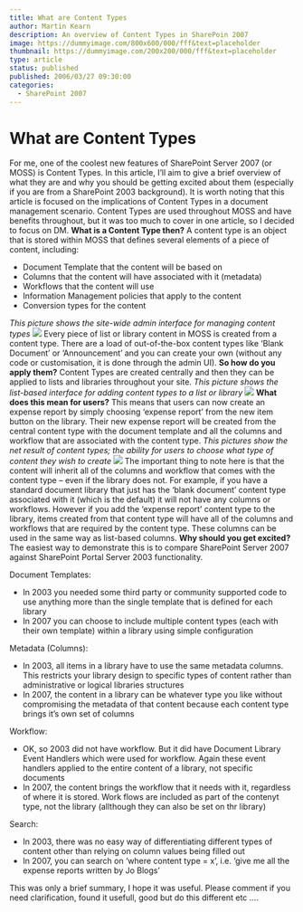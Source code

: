 ```yaml
---
title: What are Content Types
author: Martin Kearn
description: An overview of Content Types in SharePoin 2007
image: https://dummyimage.com/800x600/000/fff&text=placeholder
thumbnail: https://dummyimage.com/200x200/000/fff&text=placeholder
type: article
status: published
published: 2006/03/27 09:30:00
categories: 
  - SharePoint 2007
---
```


# What are Content Types

<span lang="EN-GB" style="font-size: 12pt; line-height: 115%; font-family: Calibri; mso-fareast-font-family: 'Times New Roman'; mso-bidi-font-family: 'Times New Roman'; mso-ansi-language: EN-GB; mso-ascii-theme-font: minor-latin; mso-fareast-theme-font: minor-fareast; mso-hansi-theme-font: minor-latin; mso-bidi-theme-font: minor-bidi; mso-fareast-language: EN-US; mso-bidi-language: AR-SA;"><span style="font-family: Tahoma; font-size: small;"></span></span>For me, one of the coolest new features of SharePoint Server 2007 (or MOSS) is Content Types. In this article, I’ll aim to give a brief overview of what they are and why you should be getting excited about them (especially if you are from a SharePoint 2003 background).  <span lang="EN-GB" style="font-size: 12pt; line-height: 115%; font-family: Calibri; mso-fareast-font-family: 'Times New Roman'; mso-bidi-font-family: 'Times New Roman'; mso-ansi-language: EN-GB; mso-ascii-theme-font: minor-latin; mso-fareast-theme-font: minor-fareast; mso-hansi-theme-font: minor-latin; mso-bidi-theme-font: minor-bidi; mso-fareast-language: EN-US; mso-bidi-language: AR-SA;"><span style="font-family: Tahoma; font-size: small;"></span></span>It is worth noting that this article is focused on the implications of Content Types in a document management scenario. Content Types are used throughout MOSS and have benefits throughout, but it was too much to cover in one article, so I decided to focus on DM.<span lang="EN-GB" style="font-size: 12pt; line-height: 115%; font-family: Calibri; mso-fareast-font-family: 'Times New Roman'; mso-bidi-font-family: 'Times New Roman'; mso-ansi-language: EN-GB; mso-ascii-theme-font: minor-latin; mso-fareast-theme-font: minor-fareast; mso-hansi-theme-font: minor-latin; mso-bidi-theme-font: minor-bidi; mso-fareast-language: EN-US; mso-bidi-language: AR-SA;"><span style="font-family: Tahoma; font-size: small;"></span></span> **What is a Content Type then?** A content type is an object that is stored within MOSS that defines several elements of a piece of content, including:

*   Document Template that the content will be based on
*   Columns that the content will have associated with it (metadata)
*   Workflows that the content will use
*   Information Management policies that apply to the content
*   Conversion types for the content

_This picture shows the site-wide admin interface for managing content types_ ![](http://static.flickr.com/87/262232384_3d55832e64_o.png) Every piece of list or library content in MOSS is created from a content type. There are a load of out-of-the-box content types like ‘Blank Document’ or ‘Announcement’ and you can create your own (without any code or customisation, it is done through the admin UI). **So how do you apply them?** Content Types are created centrally and then they can be applied to lists and libraries throughout your site. <as type="" content="" an="" administrator="" may="" decide="" that="" document="" should="" have="" you="" can="" simply="" add="" it="" to="" and="" expenses="" report="" then="" becomes="" available="" in="" the="" new="" item="" menu="" on="" your="" library="" p=""></as> _This picture shows the list-based interface for adding content types to a list or library_ ![](http://static.flickr.com/102/262232375_0d6d5c6689_o.png) **What does this mean for users?** This means that users can now create an expense report by simply choosing ‘expense report’ from the new item button on the library. Their new expense report will be created from the central content type with the document template and all the columns and workflow that are associated with the content type. _This pictures show the net result of content types; the ability for users to choose what type of content they wish to create_ ![](http://static.flickr.com/109/262232379_c16fed9cd8_o.png) The important thing to note here is that the content will inherit all of the columns and workflow that comes with the content type – even if the library does not. For example, if you have a standard document library that just has the ‘blank document’ content type associated with it (which is the default) it will not have any columns or workflows. However if you add the ‘expense report’ content type to the library, items created from that content type will have all of the columns and workflows that are required by the content type. These columns can be used in the same way as list-based columns. **Why should you get excited?** The easiest way to demonstrate this is to compare SharePoint Server 2007 against SharePoint Portal Server 2003 functionality. 

Document Templates:

*   In 2003 you needed some third party or community supported code to use anything more than the single template that is defined for each library
*   In 2007 you can choose to include multiple content types (each with their own template) within a library using simple configuration

Metadata (Columns):

*   In 2003, all items in a library have to use the same metadata columns. This restricts your library design to specific types of content rather than administrative or logical libraries structures
*   In 2007, the content in a library can be whatever type you like without compromising the metadata of that content because each content type brings it’s own set of columns

Workflow:

*   OK, so 2003 did not have workflow. But it did have Document Library Event Handlers which were used for workflow. Again these event handlers applied to the entire content of a library, not specific documents
*   In 2007, the content brings the workflow that it needs with it, regardless of where it is stored. Work flows are included as part of the contenyt type, not the library (allthough they can also be set on thr library)

Search:

*   In 2003, there was no easy way of differentiating different types of content other than relying on column values being filled out
*   In 2007, you can search on ‘where content type = x’, i.e. ‘give me all the expense reports written by Jo Blogs’

This was only a brief summary, I hope it was useful. Please comment if you need clarification, found it usefull, good but do this different etc ….

